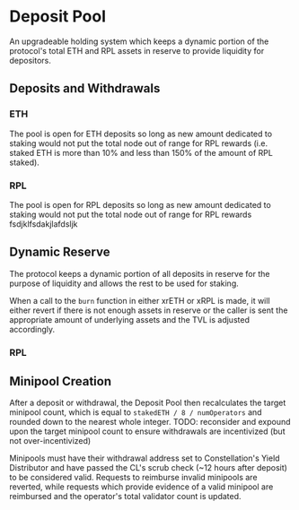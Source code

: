 # Deposit Pool
An upgradeable holding system which keeps a dynamic portion of the protocol's total ETH and RPL assets in reserve to provide liquidity for depositors. 

## Deposits and Withdrawals

### ETH

The pool is open for ETH deposits so long as new amount dedicated to staking would not put the total node out of range for RPL rewards (i.e. staked ETH is more than 10% and less than 150% of the amount of RPL staked).

### RPL

The pool is open for RPL deposits so long as new amount dedicated to staking would not put the total node out of range for RPL rewards fsdjklfsdakjlafdsljk

## Dynamic Reserve

The protocol keeps a dynamic portion of all deposits in reserve for the purpose of liquidity and allows the rest to be used for staking. 



When a call to the `burn` function in either xrETH or xRPL is made, it will either revert if there is not enough assets in reserve or the caller is sent the appropriate amount of underlying assets and the TVL is adjusted accordingly.

### RPL

## Minipool Creation

After a deposit or withdrawal, the Deposit Pool then recalculates the target minipool count, which is equal to `stakedETH / 8 / numOperators` and rounded down to the nearest whole integer. TODO: reconsider and expound upon the target minipool count to ensure withdrawals are incentivized (but not over-incentivized)

Minipools must have their withdrawal address set to Constellation's Yield Distributor and have passed the CL's scrub check (~12 hours after deposit) to be considered valid. Requests to reimburse invalid minipools are reverted, while requests which provide evidence of a valid minipool are reimbursed and the operator's total validator count is updated.